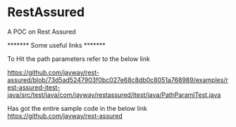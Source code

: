 RestAssured
===========

A POC on Rest Assured


******* Some useful links *******

To Hit the path parameters refer to the below link

https://github.com/jayway/rest-assured/blob/73d5ad5247903f0bc027e68c8db0c8051a768989/examples/rest-assured-itest-java/src/test/java/com/jayway/restassured/itest/java/PathParamITest.java


Has got the entire sample code in the below link 
https://github.com/jayway/rest-assured
